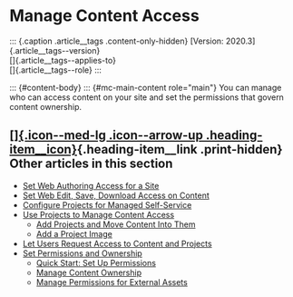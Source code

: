 

Manage Content Access
=====================

::: {.caption .article__tags .content-only-hidden}
[Version: 2020.3]{.article__tags--version}\
[]{.article__tags--applies-to}\
[]{.article__tags--role}
:::

::: {#content-body}
::: {#mc-main-content role="main"}
You can manage who can access content on your site and set the
permissions that govern content ownership.

<div>

<div>

[[]{.icon--med-lg .icon--arrow-up .heading-item__icon}](https://help.tableau.com/current/server/en-us/permissions_section.htm#){.heading-item__link .print-hidden} Other articles in this section
-------------------------------------------------------------------------------------------------------------------------------------------------------------------------------------------------

</div>

-   [Set Web Authoring Access for a
    Site](https://help.tableau.com/current/server/en-us/web_author_enable.htm)
-   [Set Web Edit, Save, Download Access on
    Content](https://help.tableau.com/current/server/en-us/web_author_who.htm)
-   [Configure Projects for Managed
    Self-Service](https://help.tableau.com/current/server/en-us/projects_data_gov.htm)
-   [Use Projects to Manage Content
    Access](https://help.tableau.com/current/server/en-us/projects.htm)
    -   [Add Projects and Move Content Into
        Them](https://help.tableau.com/current/server/en-us/projects_add.htm)
    -   [Add a Project
        Image](https://help.tableau.com/current/server/en-us/custom_projectimage.htm)
-   [Let Users Request Access to Content and
    Projects](https://help.tableau.com/current/server/en-us/Request_access.htm)
-   [Set Permissions and
    Ownership](https://help.tableau.com/current/server/en-us/permissions.htm)
    -   [Quick Start: Set Up
        Permissions](https://help.tableau.com/current/server/en-us/qs_permissions.htm)
    -   [Manage Content
        Ownership](https://help.tableau.com/current/server/en-us/owner.htm)
    -   [Manage Permissions for External
        Assets](https://help.tableau.com/current/server/en-us/dm_perms_assets.htm)

